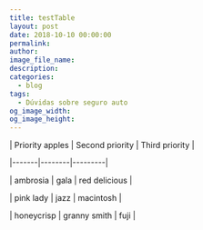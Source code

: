 ```yaml
---
title: testTable
layout: post
date: 2018-10-10 00:00:00
permalink:
author:
image_file_name:
description:
categories:
  - blog
tags:
  - Dúvidas sobre seguro auto
og_image_width:
og_image_height:
---
```


| Priority apples | Second priority | Third priority |

|-------|--------|---------|

| ambrosia | gala | red delicious |

| pink lady | jazz | macintosh |

| honeycrisp | granny smith | fuji |
